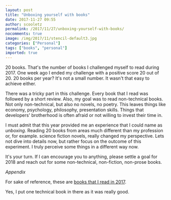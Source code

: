 ```yaml
---
layout: post
title: "Unboxing yourself with books"
date: 2017-11-27 09:55
author: scooletz
permalink: /2017/11/27/unboxing-yourself-with-books/
nocomments: true
image: /img/2017/11/stencil-default3.jpg
categories: ["Personal"]
tags: ["books", "personal"]
imported: true
---
```


20 books. That's the number of books I challenged myself to read during 2017. One week ago I ended my challenge with a positive score 20 out of 20. 20 books per year? It's not a small number. It wasn't that easy to achieve either.

There was a tricky part in this challenge. Every book that I read was followed by a short review. Also, my goal was to read non-technical books. Not only non-technical, but also no novels, no poetry. This leaves things like economy, psychology, philosophy, presentation skills. Things that developers' brotherhood is often afraid or not willing to invest their time in.

I must admit that this year provided me an experience that I could name as *unboxing*. Reading 20 books from areas much different than my profession or, for example. science fiction novels, really changed my perspective. Lets not dive into details now, but rather focus on the outcome of this experiment. I truly perceive some things in a different way now.

It's your turn. If I can encourage you to anything, please settle a goal for 2018 and reach out for some non-technical, non-fiction, non-prose books.

*Appendix*

For sake of reference, these are [books that I read in 2017](https://www.goodreads.com/user_challenges/8197533).

Yes, I put one technical book in there as it was really good.
